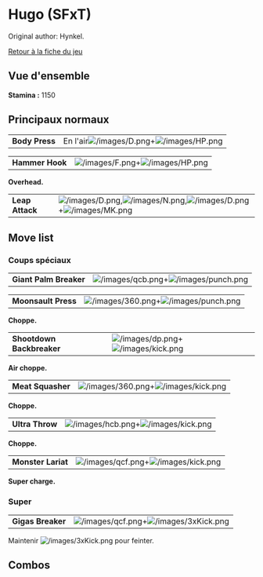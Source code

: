 # Hugo (SFxT)

Original author: Hynkel.

[Retour à la fiche du jeu](Street_Fighter_x_Tekken "wikilink")

## Vue d'ensemble

**Stamina :** 1150

## Principaux normaux

|                |                                                                                 |
|----------------|---------------------------------------------------------------------------------|
| **Body Press** | En l'air![](/images/D.png "/images/D.png")+![](/images/HP.png "/images/HP.png") |

|                 |                                                                         |
|-----------------|-------------------------------------------------------------------------|
| **Hammer Hook** | ![](/images/F.png "/images/F.png")+![](/images/HP.png "/images/HP.png") |

**Overhead.**

|                 |                                                                                                                                               |
|-----------------|-----------------------------------------------------------------------------------------------------------------------------------------------|
| **Leap Attack** | ![](/images/D.png "/images/D.png"),![](/images/N.png "/images/N.png"),![](/images/D.png "/images/D.png")+![](/images/MK.png "/images/MK.png") |

## Move list

### Coups spéciaux

|                        |                                                                                   |
|------------------------|-----------------------------------------------------------------------------------|
| **Giant Palm Breaker** | ![](/images/qcb.png "/images/qcb.png")+![](/images/punch.png "/images/punch.png") |

|                     |                                                                                   |
|---------------------|-----------------------------------------------------------------------------------|
| **Moonsault Press** | ![](/images/360.png "/images/360.png")+![](/images/punch.png "/images/punch.png") |

**Choppe.**

|                           |                                                                               |
|---------------------------|-------------------------------------------------------------------------------|
| **Shootdown Backbreaker** | ![](/images/dp.png "/images/dp.png")+![](/images/kick.png "/images/kick.png") |

**Air choppe.**

|                   |                                                                                 |
|-------------------|---------------------------------------------------------------------------------|
| **Meat Squasher** | ![](/images/360.png "/images/360.png")+![](/images/kick.png "/images/kick.png") |

**Choppe.**

|                 |                                                                                 |
|-----------------|---------------------------------------------------------------------------------|
| **Ultra Throw** | ![](/images/hcb.png "/images/hcb.png")+![](/images/kick.png "/images/kick.png") |

**Choppe.**

|                    |                                                                                 |
|--------------------|---------------------------------------------------------------------------------|
| **Monster Lariat** | ![](/images/qcf.png "/images/qcf.png")+![](/images/kick.png "/images/kick.png") |

**Super charge.**

### Super

|                   |                                                                                     |
|-------------------|-------------------------------------------------------------------------------------|
| **Gigas Breaker** | ![](/images/qcf.png "/images/qcf.png")+![](/images/3xKick.png "/images/3xKick.png") |

Maintenir ![](/images/3xKick.png "/images/3xKick.png") pour feinter.

## Combos

